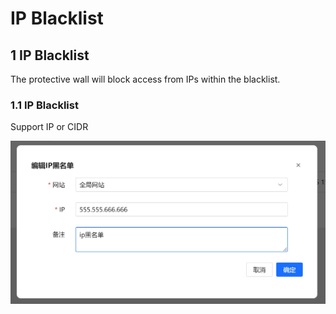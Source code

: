 # IP Blacklist

## 1 IP Blacklist 
The protective wall will block access from IPs within the blacklist.
### 1.1 IP Blacklist
Support IP or CIDR

![IP Blacklist](/images/ipblack.png)